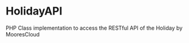 HolidayAPI
==========

PHP Class implementation to access the RESTful API of the Holiday by MooresCloud
